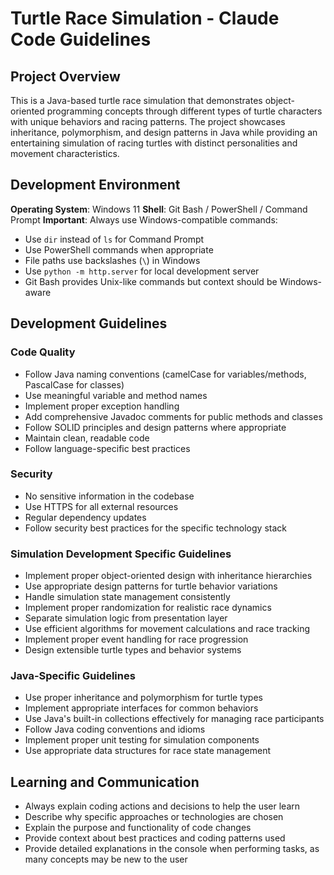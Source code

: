 # Turtle Race Simulation - Claude Code Guidelines

## Project Overview

This is a Java-based turtle race simulation that demonstrates object-oriented programming concepts through different types of turtle characters with unique behaviors and racing patterns. The project showcases inheritance, polymorphism, and design patterns in Java while providing an entertaining simulation of racing turtles with distinct personalities and movement characteristics.

## Development Environment

**Operating System**: Windows 11
**Shell**: Git Bash / PowerShell / Command Prompt
**Important**: Always use Windows-compatible commands:
- Use `dir` instead of `ls` for Command Prompt
- Use PowerShell commands when appropriate
- File paths use backslashes (`\`) in Windows
- Use `python -m http.server` for local development server
- Git Bash provides Unix-like commands but context should be Windows-aware

## Development Guidelines

### Code Quality
- Follow Java naming conventions (camelCase for variables/methods, PascalCase for classes)
- Use meaningful variable and method names
- Implement proper exception handling
- Add comprehensive Javadoc comments for public methods and classes
- Follow SOLID principles and design patterns where appropriate
- Maintain clean, readable code
- Follow language-specific best practices

### Security
- No sensitive information in the codebase
- Use HTTPS for all external resources
- Regular dependency updates
- Follow security best practices for the specific technology stack

### Simulation Development Specific Guidelines
- Implement proper object-oriented design with inheritance hierarchies
- Use appropriate design patterns for turtle behavior variations
- Handle simulation state management consistently
- Implement proper randomization for realistic race dynamics
- Separate simulation logic from presentation layer
- Use efficient algorithms for movement calculations and race tracking
- Implement proper event handling for race progression
- Design extensible turtle types and behavior systems

### Java-Specific Guidelines
- Use proper inheritance and polymorphism for turtle types
- Implement appropriate interfaces for common behaviors
- Use Java's built-in collections effectively for managing race participants
- Follow Java coding conventions and idioms
- Implement proper unit testing for simulation components
- Use appropriate data structures for race state management

## Learning and Communication
- Always explain coding actions and decisions to help the user learn
- Describe why specific approaches or technologies are chosen
- Explain the purpose and functionality of code changes
- Provide context about best practices and coding patterns used
- Provide detailed explanations in the console when performing tasks, as many concepts may be new to the user